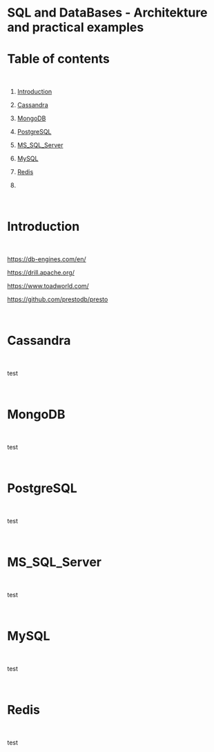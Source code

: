 # SQL and DataBases - Architekture and practical examples

# Table of contents

<p>&nbsp;</p>

1. [Introduction](#Introduction)

2. [Cassandra](#Cassandra)

3. [MongoDB](#MongoDB)

4. [PostgreSQL](#PostgreSQL)

5. [MS_SQL_Server](#MS_SQL_Server)

6. [MySQL](#MySQL)

7. [Redis](#Redis)

8. 

<p>&nbsp;</p>





# Introduction

<p>&nbsp;</p>

https://db-engines.com/en/


https://drill.apache.org/

https://www.toadworld.com/

https://github.com/prestodb/presto


<p>&nbsp;</p>

# Cassandra

<p>&nbsp;</p>

test

<p>&nbsp;</p>

# MongoDB

<p>&nbsp;</p>

test

<p>&nbsp;</p>


# PostgreSQL

<p>&nbsp;</p>

test

<p>&nbsp;</p>


# MS_SQL_Server

<p>&nbsp;</p>

test

<p>&nbsp;</p>


# MySQL

<p>&nbsp;</p>

test

<p>&nbsp;</p>


# Redis

<p>&nbsp;</p>

test

<p>&nbsp;</p>

